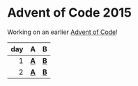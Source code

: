 # Advent of Code 2015

Working on an earlier [Advent of Code](https://adventofcode.com/2015/)!

| day | A | B |
|--:|---|---|
| 1 | [**A**](Day-01a/main.go) | [**B**](Day-01b/main.go) |
| 2 | [**A**](Day-02a/main.go) | [**B**](Day-02b/main.go) |

